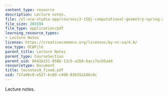 ```yaml
---
content_type: resource
description: Lecture notes.
file: /ol-ocw-studio-app/courses/2-158j-computational-geometry-spring-2003/71fa96c0e5276c09c49003b35a106c0c_lecnotes9_fixed.pdf
file_size: 203594
file_type: application/pdf
learning_resource_types:
- Lecture Notes
license: https://creativecommons.org/licenses/by-nc-sa/4.0/
ocw_type: OCWFile
parent_title: Lecture Notes
parent_type: CourseSection
parent_uid: 0441b151-058b-13c5-a1b8-6acc7ec05ad4
resourcetype: Document
title: lecnotes9_fixed.pdf
uid: 71fa96c0-e527-6c09-c490-03b35a106c0c
---
```

Lecture notes.